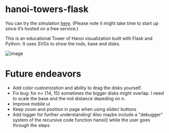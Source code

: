 # hanoi-towers-flask
You can try the simulation [here](https://hanoi-towers-flask.onrender.com). (Please note it might take time to start up since it’s hosted on a free service.)

This is an educational Tower of Hanoi visualization built with Flask and Python. It uses SVGs to show the rods, base and disks.

![image](https://github.com/user-attachments/assets/1eecd40b-624e-493e-a09c-7b4102cf2aef)

# Future endeavors
- Add color customization and ability to drag the disks yourself.
- Fix bug: for n= {14, 15} sometimes the bigger disks might overlap. I need to scale the base and the rod distance depeding on n.
- Improve mobile ui
- Keep zoom and position in page when using slider/ buttons
- Add logger for further understanding! Also maybe include a "debugger" system of the recursive code function hanoi() while the user goes through the steps
